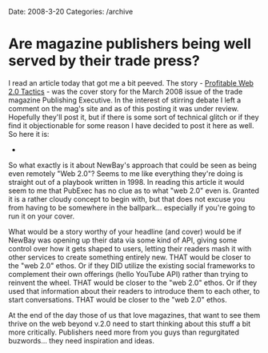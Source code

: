 Date: 2008-3-20
Categories: /archive

# Are magazine publishers being well served by their trade press?

I read an article today that got me a bit peeved.  The story - <a href="http://www.pubexec.com/story/story_singlepg.bsp?sid=92809&amp;var=story">Profitable Web 2.0 Tactics</a> - was the cover story for the March 2008 issue of the trade magazine Publishing Executive.  In the interest of stirring debate I left a comment on the mag's site and as of this posting it was under review.  Hopefully they'll post it, but if there is some sort of technical glitch or if they find it objectionable for some reason I have decided to post it here as well.  So here it is:

-

So what exactly is it about NewBay's approach that could be seen as being even remotely "Web 2.0"?  Seems to me like everything they're doing is straight out of a playbook written in 1998.  In reading this article it would seem to me that PubExec has no clue as to what "web 2.0" even is.  Granted it is a rather cloudy concept to begin with, but that does not excuse you from having to be  somewhere in the ballpark... especially if you're going to run it on your cover.  

What would be a story worthy of your headline (and cover) would be if NewBay was opening up their data via some kind of API, giving some control over how it gets shaped to users, letting their readers mash it with other services to create something entirely new.  THAT would be closer to the "web 2.0" ethos.  Or if they DID utilize the existing social frameworks to complement their own offerings (hello YouTube API) rather than trying to reinvent the wheel. THAT would be closer to the "web 2.0" ethos.  Or if they used that information about their readers to introduce them to each other, to start conversations.  THAT would be closer to the "web 2.0" ethos.

At the end of the day those of us that love magazines, that want to see them thrive on the web beyond v.2.0 need to start thinking about this stuff a bit more critically. Publishers need more from you guys than regurgitated buzwords... they need inspiration and ideas.
